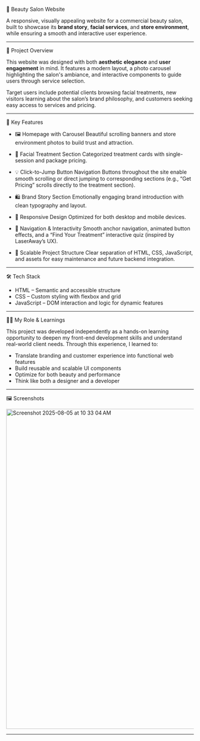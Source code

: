💖 Beauty Salon Website

A responsive, visually appealing website for a commercial beauty salon, built to showcase its **brand story**, **facial services**, and **store environment**, while ensuring a smooth and interactive user experience.

---

🌟 Project Overview

This website was designed with both **aesthetic elegance** and **user engagement** in mind. It features a modern layout, a photo carousel highlighting the salon's ambiance, and interactive components to guide users through service selection.

Target users include potential clients browsing facial treatments, new visitors learning about the salon’s brand philosophy, and customers seeking easy access to services and pricing.

---
 🧠 Key Features

- 🖼️ Homepage with Carousel
  Beautiful scrolling banners and store environment photos to build trust and attraction.

- 💆 Facial Treatment Section 
  Categorized treatment cards with single-session and package pricing.
  
- 💡 Click-to-Jump Button Navigation
  Buttons throughout the site enable smooth scrolling or direct jumping to corresponding sections (e.g., “Get Pricing” scrolls directly to the treatment section).
  
- 🛍️ Brand Story Section
  Emotionally engaging brand introduction with clean typography and layout.

- 📱 Responsive Design
  Optimized for both desktop and mobile devices.

- 🧭 Navigation & Interactivity
  Smooth anchor navigation, animated button effects, and a “Find Your Treatment” interactive quiz (inspired by LaserAway’s UX).

- 🧩 Scalable Project Structure
  Clear separation of HTML, CSS, JavaScript, and assets for easy maintenance and future backend integration.

---

🛠️ Tech Stack

- HTML – Semantic and accessible structure  
- CSS – Custom styling with flexbox and grid  
- JavaScript – DOM interaction and logic for dynamic features  

---

👩‍💻 My Role & Learnings

This project was developed independently as a hands-on learning opportunity to deepen my front-end development skills and understand real-world client needs. Through this experience, I learned to:

- Translate branding and customer experience into functional web features  
- Build reusable and scalable UI components  
- Optimize for both beauty and performance  
- Think like both a designer and a developer

---

 🖼️ Screenshots


<img width="1611" height="861" alt="Screenshot 2025-08-05 at 10 33 04 AM" src="https://github.com/user-attachments/assets/e90e11cb-f2b8-466f-bfc8-445051352253" />

---


